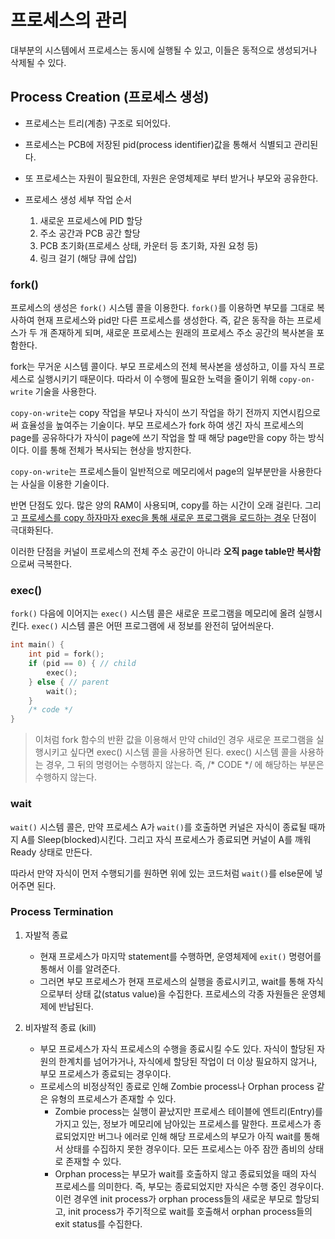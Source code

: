 # 프로세스의 관리

대부분의 시스템에서 프로세스는 동시에 실행될 수 있고, 이들은 동적으로 생성되거나 삭제될 수 있다. 

## Process Creation (프로세스 생성)

- 프로세스는 트리(계층) 구조로 되어있다. 
- 프로세스는 PCB에 저장된 pid(process identifier)값을 통해서 식별되고 관리된다.
- 또 프로세스는 자원이 필요한데, 자원은 운영체제로 부터 받거나 부모와 공유한다. 

- 프로세스 생성 세부 작업 순서
  1. 새로운 프로세스에 PID 할당
  2. 주소 공간과 PCB 공간 할당
  3. PCB 초기화(프로세스 상태, 카운터 등 초기화, 자원 요청 등)
  4. 링크 걸기 (해당 큐에 삽입) 

### fork()

프로세스의 생성은 `fork()` 시스템 콜을 이용한다. `fork()`를 이용하면 부모를 그대로 복사하여 현재 프로세스와 pid만 다른 프로세스를 생성한다. 즉, 같은 동작을 하는 프로세스가 두 개 존재하게 되며, 새로운 프로세스는 원래의 프로세스 주소 공간의 복사본을 포함한다. 

fork는 무거운 시스템 콜이다. 부모 프로세스의 전체 복사본을 생성하고, 이를 자식 프로세스로 실행시키기 때문이다. 따라서 이 수행에 필요한 노력을 줄이기 위해 `copy-on-write` 기술을 사용한다.  

`copy-on-write`는 copy 작업을 부모나 자식이 쓰기 작업을 하기 전까지 지연시킴으로써 효율성을 높여주는 기술이다. 부모 프로세스가 fork 하여 생긴 자식 프로세스의 page를 공유하다가 자식이 page에 쓰기 작업을 할 때 해당 page만을 copy 하는 방식이다. 이를 통해 전체가 복사되는 현상을 방지한다.

`copy-on-write`는 프로세스들이 일반적으로 메모리에서 page의 일부분만을 사용한다는 사실을 이용한 기술이다. 

반면 단점도 있다. 많은 양의 RAM이 사용되며, copy를 하는 시간이 오래 걸린다. 그리고 <u>프로세스를 copy 하자마자 exec을 통해 새로운 프로그램을 로드하는 경우</u> 단점이 극대화된다.

이러한 단점을 커널이 프로세스의 전체 주소 공간이 아니라 **오직 page table만 복사함**으로써 극복한다.

### exec()

`fork()` 다음에 이어지는 `exec()` 시스템 콜은 새로운 프로그램을 메모리에 올려 실행시킨다. `exec()` 시스템 콜은 어떤 프로그램에 새 정보를 완전히 덮어씌운다.

```c
int main() {
    int pid = fork();
    if (pid == 0) { // child
        exec();
    } else { // parent
        wait();
    }
    /* code */
}
```

> 이처럼 fork 함수의 반환 값을 이용해서 만약 child인 경우 새로운 프로그램을 실행시키고 싶다면 exec() 시스템 콜을 사용하면 된다. exec() 시스템 콜을 사용하는 경우, 그 뒤의 명령어는 수행하지 않는다. 즉, /* CODE */ 에 해당하는 부분은 수행하지 않는다.

### wait

`wait()` 시스템 콜은, 만약 프로세스 A가 `wait()`를 호출하면 커널은 자식이 종료될 때까지 A를 Sleep(blocked)시킨다. 그리고 자식 프로세스가 종료되면 커널이 A를 깨워 Ready 상태로 만든다. 

따라서 만약 자식이 먼저 수행되기를 원하면 위에 있는 코드처럼 `wait()`를 else문에 넣어주면 된다. 

### Process Termination

1. 자발적 종료
    - 현재 프로세스가 마지막 statement를 수행하면, 운영체제에 `exit()` 명령어를 통해서 이를 알려준다.
    - 그러면 부모 프로세스가 현재 프로세스의 실행을 종료시키고, wait를 통해 자식으로부터 상태 값(status value)을 수집한다. 프로세스의 각종 자원들은 운영체제에 반납된다. 

2. 비자발적 종료 (kill)
    - 부모 프로세스가 자식 프로세스의 수행을 종료시킬 수도 있다. 자식이 할당된 자원의 한계치를 넘어가거나, 자식에세 할당된 작업이 더 이상 필요하지 않거나, 부모 프로세스가 종료되는 경우이다.
    - 프로세스의 비정상적인 종료로 인해 Zombie process나 Orphan process 같은 유형의 프로세스가 존재할 수 있다.
      - Zombie process는 실행이 끝났지만 프로세스 테이블에 엔트리(Entry)를 가지고 있는, 정보가 메모리에 남아있는 프로세스를 말한다. 프로세스가 종료되었지만 버그나 에러로 인해 해당 프로세스의 부모가 아직 wait를 통해서 상태를 수집하지 못한 경우이다. 모든 프로세스는 아주 잠깐 좀비의 상태로 존재할 수 있다. 
      - Orphan process는 부모가 wait를 호출하지 않고 종료되었을 때의 자식 프로세스를 의미한다. 즉, 부모는 종료되었지만 자식은 수행 중인 경우이다. 이런 경우엔 init process가 orphan process들의 새로운 부모로 할당되고, init process가 주기적으로 wait를 호출해서 orphan process들의 exit status를 수집한다. 